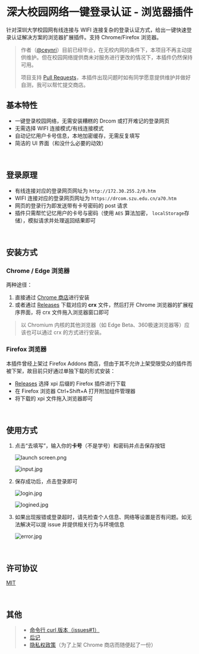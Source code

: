 <div align="center">
  <img src="https://static.ceynri.cn/W5ojBY1p8MmOG7X.png" alt=""/>
  <h1>深大校园网络一键登录认证 - 浏览器插件</h1>
</div>

针对深圳大学校园网有线连接与 WIFI 连接复杂的登录认证方式，给出一键快速登录认证解决方案的浏览器扩展插件。支持 Chrome/Firefox 浏览器。

> 作者（[@ceynri](https://github.com/ceynri)）目前已经毕业，在无校内网的条件下，本项目不再主动提供维护。但在校园网络提供商未对服务进行更改的情况下，本插件仍然保持可用。
> 
> 项目支持 [Pull Requests](https://github.com/ceynri/szu-network-connecter/pulls)，本插件出现问题时如有同学愿意提供维护并做好自测，我可以帮忙提交商店。

## 基本特性

- 一键登录校园网络，无需安装糟糕的 Drcom 或打开难记的登录网页
- 无需选择 WIFI 连接模式/有线连接模式
- 自动记忆用户卡号信息，本地加密缓存，无需反复填写
- 简洁的 UI 界面（和没什么必要的动效）

<br>

## 登录原理

- 有线连接对应的登录网页网址为 `http://172.30.255.2/0.htm`
- WIFI 连接对应的登录网页网址为 `https://drcom.szu.edu.cn/a70.htm`
- 网页的登录行为即发送带有卡号密码的 post 请求
- 插件只需帮忙记忆用户的卡号与密码（使用 `AES` 算法加密， `localStorage`存储），模拟请求并处理返回结果即可

<br>

## 安装方式

### Chrome / Edge 浏览器

两种途径：

1. 直接通过 [Chrome 商店](https://chrome.google.com/webstore/detail/深大校园网络登录/mmeaolnimopgipjfbgobdlgkojojonop/)进行安装
2. 或者通过 [Releases](https://github.com/ceynri/szu-network-connecter/releases) 下载对应的 **crx** 文件，然后打开 Chrome 浏览器的扩展程序界面，将 crx 文件拖入浏览器窗口即可

> 以 Chromium 内核的其他浏览器（如 Edge Beta、360极速浏览器等）应该也可以通过 crx 的方式进行安装。

### Firefox 浏览器

本插件曾经上架过 Firefox Addons 商店，但由于其不允许上架受限受众的插件而被下架，故目前只好通过单独下载的形式安装：

- [Releases](https://github.com/ceynri/szu-network-connecter/releases) 选择 xpi 后缀的 Firefox 插件进行下载
- 在 Firefox 浏览器 Ctrl+Shift+A 打开附加组件管理器
- 将下载的 xpi 文件拖入浏览器即可

<br>

## 使用方式

1. 点击“去填写”，输入你的**卡号**（不是学号）和密码并点击保存按钮

    ![launch screen.png](https://static.ceynri.cn/cg26MhuBJmSakCQ.png)

    ![input.jpg](https://static.ceynri.cn/CTSyHFpQDWXd72U.jpg)

2. 保存成功后，点击登录即可

    ![login.jpg](https://static.ceynri.cn/vFq1Qu7Dn8UCVrb.jpg)

    ![logined.jpg](https://static.ceynri.cn/KBgxod5qu3WlJfN.jpg)

3. 如果出现报错或登录超时，请先检查个人信息、网络等设置是否有问题。如无法解决可以提 issue 并提供相关行为与环境信息

    ![error.jpg](https://static.ceynri.cn/RuWUZjokFNHPt2Y.jpg)

<br>

## 许可协议

[MIT](./LICENSE)

<br>

## 其他

> - [命令行 curl 版本（issues#1）](https://github.com/ceynri/szu-network-connecter/issues/1)
> - [后记](./record.md)
> - [隐私权政策](./privacy-policy.md)（为了上架 Chrome 商店而随便起了一份）

<br>
